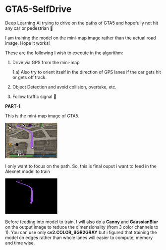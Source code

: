 # GTA5-SelfDrive
Deep Learning AI trying to drive on the paths of GTA5 and hopefully not hit any car or pedestrian 🤭

I am training the model on the mini-map image rather than the actual road image. Hope it works!

These are the following I wish to execute in the algorithm:
1. Drive via GPS from the mini-map

      1.a) Also try to orient itself in the direction of GPS lanes if the car gets hit or gets off track.
  
2. Object Detection and avoid collision, overtake, etc.
3. Follow traffic signal 🥱

**PART-1**

This is the mini-map image of GTA5.

![](images/minimap_example.png)

I only want to focus on the path. So, this is final ouput i want to feed in the Alexnet model to train

![](images/lane_1.png)

Before feeding into model to train, I will also do a **Canny** and **GaussianBlur** on the output image to reduce the dimensionality (from 3 color channels to 1). You can use only **cv2.COLOR_BGR2GRAY** but i figured that training the model on edges rather than whole lanes will easier to compute, memory and time wise.
